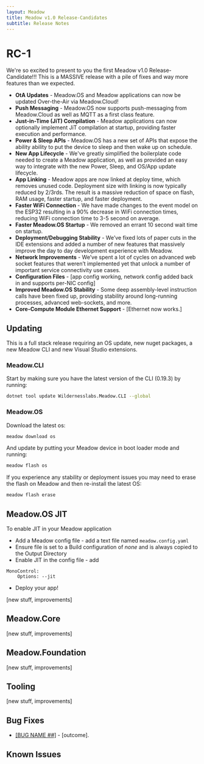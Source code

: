 ```yaml
---
layout: Meadow
title: Meadow v1.0 Release-Candidates
subtitle: Release Notes
---
```


# RC-1

We're so excited to present to you the first Meadow v1.0 Release-Candidate!!! This is a MASSIVE release with a pile of fixes and way more features than we expected.

* **OtA Updates** - Meadow.OS and Meadow applications can now be updated Over-the-Air via Meadow.Cloud!
* **Push Messaging** - Meadow.OS now supports push-messaging from Meadow.Cloud as well as MQTT as a first class feature.
* **Just-in-Time (JiT) Compilation** - Meadow applications can now optionally implement JiT compilation at startup, providing faster execution and performance.
* **Power & Sleep APIs** - Meadow.OS has a new set of APIs that expose the ability ability to put the device to sleep and then wake up on schedule.
* **New App Lifecycle** - We've greatly simplified the boilerplate code needed to create a Meadow application, as well as provided an easy way to integrate with the new Power, Sleep, and OS/App update lifecycle.
* **App Linking** - Meadow apps are now linked at deploy time, which removes unused code. Deployment size with linking is now typically reduced by 2/3rds. The result is a massive reduction of space on flash, RAM usage, faster startup, and faster deployment.
* **Faster WiFi Connection** - We have made changes to the event model on the ESP32 resulting in a 90% decrease in WiFi connection times, reducing WiFi connection time to 3-5 second on average.
* **Faster Meadow.OS Startup** - We removed an errant 10 second wait time on startup.
* **Deployment/Debugging Stability** - We’ve fixed lots of paper cuts in the IDE extensions and added a number of new features that massively improve the day to day development experience with Meadow.
* **Network Improvements** - We’ve spent a lot of cycles on advanced web socket features that weren’t implemented yet that unlock a number of important service connectivity use cases.
* **Configuration Files** - [app config working, network config added back in and supports per-NIC config]
* **Improved Meadow.OS Stability** - Some deep assembly-level instruction calls have been fixed up, providing stability around long-running processes, advanced web-sockets, and more.
* **Core-Compute Module Ethernet Support** - [Ethernet now works.]

## Updating

This is a full stack release requiring an OS update, new nuget packages, a new Meadow CLI and new Visual Studio extensions.

### Meadow.CLI

Start by making sure you have the latest version of the CLI (0.19.3) by running:

```bash
dotnet tool update Wildernesslabs.Meadow.CLI --global
```

### Meadow.OS

Download the latest os:

```bash
meadow download os
```

And update by putting your Meadow device in boot loader mode and running:

```bash
meadow flash os
```

If you experience any stability or deployment issues you may need to erase the flash on Meadow and then re-install the latest OS:

```bash
meadow flash erase
```

## Meadow.OS JIT

To enable JIT in your Meadow application

* Add a Meadow config file - add a text file named `meadow.config.yaml`
* Ensure file is set to a Build configuration of *none* and is always copied to the Output Directory
* Enable JIT in the config file - add 
```
MonoControl:
    Options: --jit
```
* Deploy your app!

[new stuff, improvements]

## Meadow.Core

[new stuff, improvements]

## Meadow.Foundation

[new stuff, improvements]

## Tooling

[new stuff, improvements]

## Bug Fixes

* [[BUG NAME ##]](Link) - [outcome].

## Known Issues
